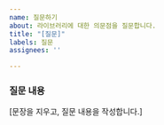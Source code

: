 ```yaml
---
name: 질문하기
about: 라이브러리에 대한 의문점을 질문합니다.
title: "[질문]"
labels: 질문
assignees: ''

---
```


### 질문 내용
[문장을 지우고, 질문 내용을 작성합니다.]
